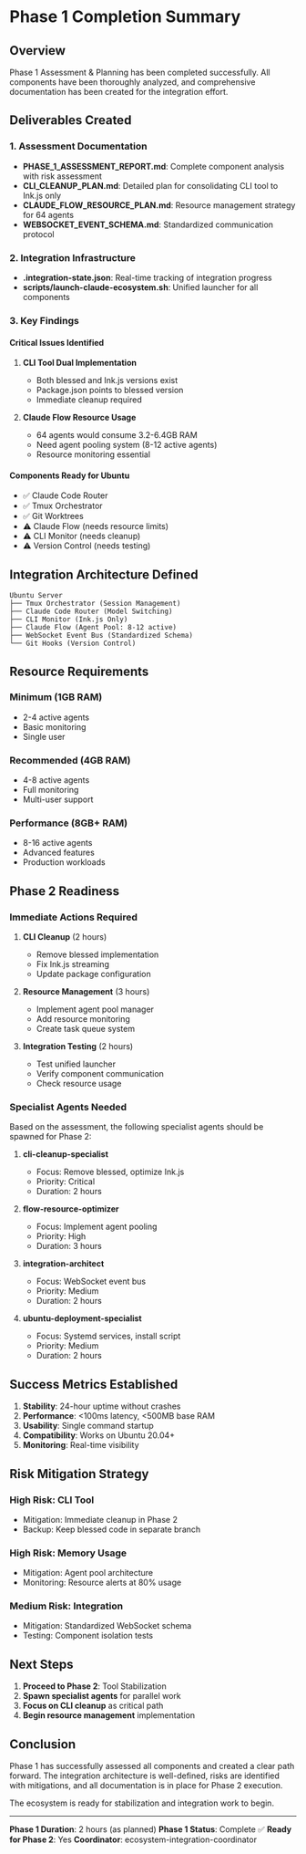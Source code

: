 # Phase 1 Completion Summary

## Overview

Phase 1 Assessment & Planning has been completed successfully. All components have been thoroughly analyzed, and comprehensive documentation has been created for the integration effort.

## Deliverables Created

### 1. Assessment Documentation
- **PHASE_1_ASSESSMENT_REPORT.md**: Complete component analysis with risk assessment
- **CLI_CLEANUP_PLAN.md**: Detailed plan for consolidating CLI tool to Ink.js only
- **CLAUDE_FLOW_RESOURCE_PLAN.md**: Resource management strategy for 64 agents
- **WEBSOCKET_EVENT_SCHEMA.md**: Standardized communication protocol

### 2. Integration Infrastructure
- **.integration-state.json**: Real-time tracking of integration progress
- **scripts/launch-claude-ecosystem.sh**: Unified launcher for all components

### 3. Key Findings

#### Critical Issues Identified
1. **CLI Tool Dual Implementation**
   - Both blessed and Ink.js versions exist
   - Package.json points to blessed version
   - Immediate cleanup required

2. **Claude Flow Resource Usage**
   - 64 agents would consume 3.2-6.4GB RAM
   - Need agent pooling system (8-12 active agents)
   - Resource monitoring essential

#### Components Ready for Ubuntu
- ✅ Claude Code Router
- ✅ Tmux Orchestrator  
- ✅ Git Worktrees
- ⚠️ Claude Flow (needs resource limits)
- ⚠️ CLI Monitor (needs cleanup)
- ⚠️ Version Control (needs testing)

## Integration Architecture Defined

```
Ubuntu Server
├── Tmux Orchestrator (Session Management)
├── Claude Code Router (Model Switching)
├── CLI Monitor (Ink.js Only)
├── Claude Flow (Agent Pool: 8-12 active)
├── WebSocket Event Bus (Standardized Schema)
└── Git Hooks (Version Control)
```

## Resource Requirements

### Minimum (1GB RAM)
- 2-4 active agents
- Basic monitoring
- Single user

### Recommended (4GB RAM)
- 4-8 active agents
- Full monitoring
- Multi-user support

### Performance (8GB+ RAM)
- 8-16 active agents
- Advanced features
- Production workloads

## Phase 2 Readiness

### Immediate Actions Required
1. **CLI Cleanup** (2 hours)
   - Remove blessed implementation
   - Fix Ink.js streaming
   - Update package configuration

2. **Resource Management** (3 hours)
   - Implement agent pool manager
   - Add resource monitoring
   - Create task queue system

3. **Integration Testing** (2 hours)
   - Test unified launcher
   - Verify component communication
   - Check resource usage

### Specialist Agents Needed
Based on the assessment, the following specialist agents should be spawned for Phase 2:

1. **cli-cleanup-specialist**
   - Focus: Remove blessed, optimize Ink.js
   - Priority: Critical
   - Duration: 2 hours

2. **flow-resource-optimizer**
   - Focus: Implement agent pooling
   - Priority: High
   - Duration: 3 hours

3. **integration-architect**
   - Focus: WebSocket event bus
   - Priority: Medium
   - Duration: 2 hours

4. **ubuntu-deployment-specialist**
   - Focus: Systemd services, install script
   - Priority: Medium
   - Duration: 2 hours

## Success Metrics Established

1. **Stability**: 24-hour uptime without crashes
2. **Performance**: <100ms latency, <500MB base RAM
3. **Usability**: Single command startup
4. **Compatibility**: Works on Ubuntu 20.04+
5. **Monitoring**: Real-time visibility

## Risk Mitigation Strategy

### High Risk: CLI Tool
- Mitigation: Immediate cleanup in Phase 2
- Backup: Keep blessed code in separate branch

### High Risk: Memory Usage
- Mitigation: Agent pool architecture
- Monitoring: Resource alerts at 80% usage

### Medium Risk: Integration
- Mitigation: Standardized WebSocket schema
- Testing: Component isolation tests

## Next Steps

1. **Proceed to Phase 2**: Tool Stabilization
2. **Spawn specialist agents** for parallel work
3. **Focus on CLI cleanup** as critical path
4. **Begin resource management** implementation

## Conclusion

Phase 1 has successfully assessed all components and created a clear path forward. The integration architecture is well-defined, risks are identified with mitigations, and all documentation is in place for Phase 2 execution.

The ecosystem is ready for stabilization and integration work to begin.

---

**Phase 1 Duration**: 2 hours (as planned)
**Phase 1 Status**: Complete ✅
**Ready for Phase 2**: Yes
**Coordinator**: ecosystem-integration-coordinator